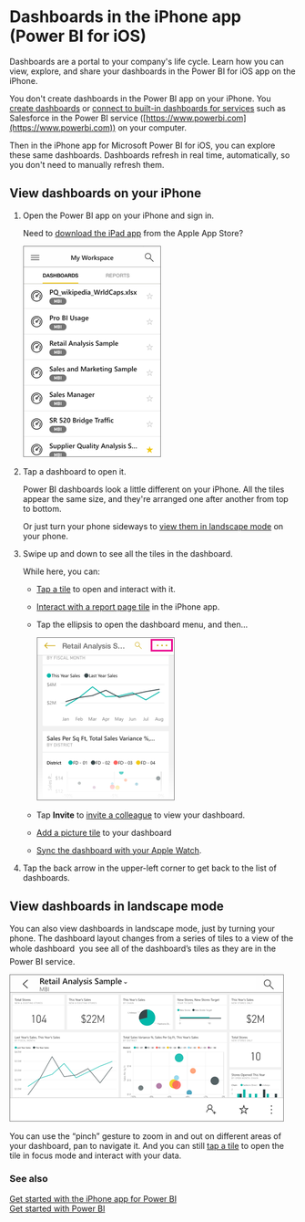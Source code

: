 <properties 
   pageTitle="Dashboards in the iPhone app"
   description="Dashboards are a portal to your company's life cycle. Learn how you can view, explore, and share your dashboards in the Power BI for iOS  app on the iPhone." 
   documentationCenter="" 
   authors="maggiesMSFT" 
   manager="mblythe" 
   backup=""
   editor=""
   tags=""
   qualityFocus="monitoring"
   qualityDate="03/11/2016"/>
 
<tags
   ms.service="powerbi"
   ms.devlang="NA"
   ms.topic="article"
   ms.tgt_pltfrm="NA"
   ms.workload="powerbi"
   ms.date="06/23/2016"
   ms.author="maggies"/>

# Dashboards in the iPhone app (Power BI for iOS)  

Dashboards are a portal to your company's life cycle. Learn how you can view, explore, and share your dashboards in the Power BI for iOS  app on the iPhone.  

You don't create dashboards in the Power BI app on your iPhone. You [create dashboards](powerbi-service-dashboards.md) or [connect to built-in dashboards for services](powerbi-content-packs-services.md) such as Salesforce in the Power BI service ([https://www.powerbi.com](https://www.powerbi.com)) on your computer.

Then in the iPhone app for Microsoft Power BI for iOS, you can explore these same dashboards. Dashboards refresh in real time, automatically, so you don't need to manually refresh them.

## View dashboards on your iPhone  
1.  Open the Power BI app on your iPhone and sign in.

    Need to [download the iPad app](http://go.microsoft.com/fwlink/?LinkId=522062) from the Apple App Store?

     ![](media/powerbi-mobile-dashboards-in-the-iphone-app/power-bi-iphone-dashboard-home.png)

3.  Tap a dashboard to open it.  

    Power BI dashboards look a little different on your iPhone. All the tiles appear the same size, and they're arranged one after another from top to bottom.

     Or just turn your phone sideways to [view them in landscape mode](#view-dashboards-in-landscape-mode) on your phone.

4.  Swipe up and down to see all the tiles in the dashboard.

    While here, you can:

    -   [Tap a tile](powerbi-mobile-tiles-in-the-iphone-app.md) to open and interact with it.

    -   [Interact with a report page tile](powerbi-mobile-report-page-tiles-in-the-iphone-app.md) in the iPhone app.

    -   Tap the ellipsis to open the dashboard menu, and then...

        ![](media/powerbi-mobile-dashboards-in-the-iphone-app/power-bi-iphone-dashboard-ellipsis.png)

    -  Tap **Invite** to [invite a colleague](powerbi-mobile-share-a-dashboard-from-the-iphone-app.md) to view your dashboard.

    -  [Add a picture tile](powerbi-mobile-picture-tiles-in-the-iphone-app.md) to your dashboard

    -  [Sync the dashboard with your Apple Watch](powerbi-mobile-apple-watch.md).

6.  Tap the back arrow in the upper-left corner to get back to the list of dashboards.

## View dashboards in landscape mode
You can also view dashboards in landscape mode, just by turning your phone. The dashboard layout changes from a series of tiles to a view of the whole dashboard &#151; you see all of the dashboard’s tiles as they are in the Power BI service.

![](media/powerbi-mobile-dashboards-in-the-iphone-app/power-bi-iphone-dashboard-landscape.png)

You can use the “pinch” gesture to zoom in and out on different areas of your dashboard, pan to navigate it. And you can still [tap a tile](powerbi-mobile-tiles-in-the-win10phone-app.md) to open the tile in focus mode and interact with your data.

### See also  
[Get started with the iPhone app for Power BI](powerbi-mobile-iphone-app-get-started.md)  
[Get started with Power BI](powerbi-service-get-started.md)  